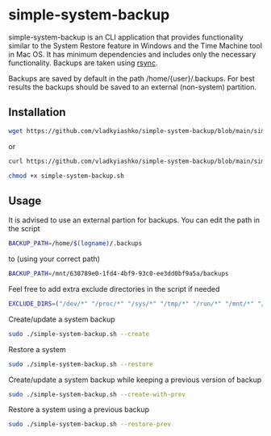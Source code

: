 # simple-system-backup
simple-system-backup is an CLI application that provides functionality similar to the System Restore feature in Windows and the Time Machine tool in Mac OS.
It has minimum dependencies and includes only the necessary functionality.
Backups are taken using [rsync](http://rsync.samba.org/).

Backups are saved by default in the path /home/{user}/.backups. For best results the backups should be saved to an external (non-system) partition.

## Installation
```sh
wget https://github.com/vladkyiashko/simple-system-backup/blob/main/simple-system-backup.sh
```
or
```sh
curl https://github.com/vladkyiashko/simple-system-backup/blob/main/simple-system-backup.sh
```

```sh
chmod +x simple-system-backup.sh
```

## Usage
It is advised to use an external partion for backups. You can edit the path in the script
```sh
BACKUP_PATH=/home/$(logname)/.backups
```
to (using your correct path)
```sh
BACKUP_PATH=/mnt/630789e0-1fd4-4bf9-93c0-ee3dd0bf9a5a/backups
```

Feel free to add extra exclude directories in the script if needed
```sh
EXCLUDE_DIRS=("/dev/*" "/proc/*" "/sys/*" "/tmp/*" "/run/*" "/mnt/*" "/media/*" "/lost+found/*" "/home/*/.cache/*" "/var/lib/dhcpcd/*")
```

Create/update a system backup
```sh
sudo ./simple-system-backup.sh --create
```

Restore a system
```sh
sudo ./simple-system-backup.sh --restore
```

Create/update a system backup while keeping a previous version of backup
```sh
sudo ./simple-system-backup.sh --create-with-prev
```

Restore a system using a previous backup
```sh
sudo ./simple-system-backup.sh --restore-prev
```
